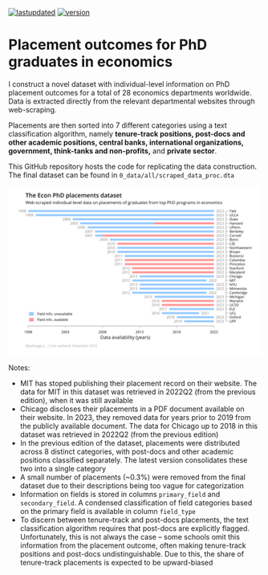 
[![lastupdated](https://img.shields.io/badge/Last_updated-December_2023-blue.svg)](https://shields.io/) [![version](https://img.shields.io/badge/version-2.0-orange.svg)](https://shields.io/)


# Placement outcomes for PhD graduates in economics

I construct a novel dataset with individual-level information on PhD placement outcomes for a total of 28 economics departments worldwide. Data is extracted directly from the relevant departmental websites through web-scraping.

Placements are then sorted into 7 different categories using a text classification algorithm, namely **tenure-track positions, 
post-docs and other academic positions, central banks, international organizations, government, think-tanks and non-profits,** and **private sector**.

This GitHub repository hosts the code for replicating the data construction. The final dataset can be found in `0_data/all/scraped_data_proc.dta`

![Data availability](2_figures/data_availability.png)

Notes:
* MIT has stoped publishing their placement record on their website. The data for MIT in this dataset was retrieved in 2022Q2 (from the previous edition), when it was still available
* Chicago discloses their placements in a PDF document available on their website. In 2023, they removed data for years prior to 2019 from the publicly available document. The data for Chicago up to 2018 in this dataset was retrieved in 2022Q2 (from the previous edition)
* In the previous edition of the dataset, placements were distributed across 8 distinct categories, with post-docs and other academic positions classified separately. The latest version consolidates these two into a single category
* A small number of placements (~0.3%) were removed from the final dataset due to their descriptions being too vague for categorization
* Information on fields is stored in columns `primary_field` and `secondary_field`. A condensed classification of field categories based on the primary field is available in column `field_type`
* To discern between tenure-track and post-docs placements, the text classification algorithm requires that post-docs are explicitly flagged. Unfortunately, this is not always the case &ndash; some schools omit this information from the placement outcome, often making tenure-track positions and post-docs undistinguishable. Due to this, the share of tenure-track placements is expected to be upward-biased

